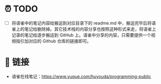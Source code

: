 # ⏰ TODO

- [ ] 将语雀中的笔记内容给搬运到对应目录下的 readme.md 中，搬运完毕后将语雀上的笔记给删除掉。其它技术栈的内容分享也按照这种形式来走，将语雀上记录的笔记给逐步搬运到 GitHub 上。语雀中分享的内容，只需要提供一个视频指引加对应的 Github 仓库的链接即可。

# 🔗 链接

- 语雀在线笔记：https://www.yuque.com/huyouda/programming-public

